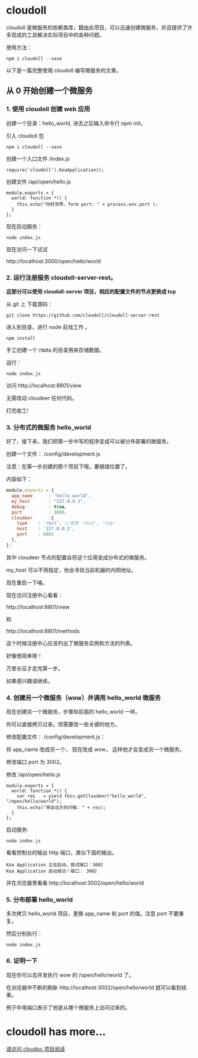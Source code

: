 # cloudoll

cloudoll 是微服务的依赖类库，籍由此项目，可以迅速创建微服务，并且提供了许多现成的工具解决实际项目中的各种问题。

使用方法：


```
npm i cloudoll --save
```

以下是一篇完整使用 cloudoll 编写微服务的文章。


<!--
## 目录

* [从 0 开始创建微服务](#from0)

* [更多的链接](#category)

* [贡献者](#contributors)
-->

<!--

## 故事背景

从前有一群很懒的程序猿，生活在不为人知的云之暗面。

因为他们很懒，所以不愿意多写一个代码。

因为他们还有点良知，所以又不愿意糊弄，那些高并发啊，分布式啊，都要考虑进来。

他们又造了几个轮子：**cloudark 套件**

在这个轮子上，他们希望不用再写那些写了一辈子的重复代码了，

也不用再去关心程序性能问题了。【好吧，我要保证我不会在函数里写死循环！！】

-->

<a name="from0"/>

## 从 0 开始创建一个微服务


### 1. 使用 cloudoll 创建 web 应用

创建一个目录：hello_world, 进去之后输入命令行 npm init。

引入 cloudoll 包

```
npm i cloudoll --save
```


创建一个入口文件 /index.js

```
require('cloudoll').KoaApplication();
```


创建文件 /api/open/hello.js

```
module.exports = {
  world: function *() {
    this.echo("你好世界。form port: " + process.env.port );
  }
};

```

现在启动服务：

```
node index.js
```

现在访问一下试试

http://localhost:3000/open/hello/world



### 2. 运行注册服务 cloudoll-server-rest。 

 **这部分可以使用 cloudoll-server 项目，相应的配置文件的节点更换成 tcp**
 
从 git 上 下载源码：

```
git clone https://github.com/cloudoll/cloudoll-server-rest
```

进入到目录，进行 node 前戏工作 。

```
npm install
```

手工创建一个 /data 的目录用来存储数据。

运行：

```
node index.js
```

访问 http://localhost:8801/view

无需改动 cloudeer 任何代码。

打完收工!


### 3. 分布式的微服务 hello_world

好了，接下来，我们把第一步中写的程序变成可以被分布部署的微服务。

创建一个文件： /config/development.js

注意：在第一步创建的那个项目下哦，嫑搞错位置了。

内容如下：

```javascript
module.exports = {
  app_name      : "hello_world",
  my_host       : "127.0.0.1",
  debug         : true,
  port          : 3000,
  cloudeer      :{
    type    : 'rest', //支持 'rest', 'tcp'
    host    : '127.0.0.1',
    port    : 8801
  },
};
```

其中 cloudeer 节点的配置会将这个应用变成分布式的微服务。

my_host 可以不用指定，他会寻找当前机器的内网地址。


现在重启一下咯。

现在访问注册中心看看：

http://localhost:8801/view

和

http://localhost:8801/methods

这个时候注册中心应该列出了微服务实例和方法的列表。


好像很简单呀！

万里长征才走完第一步。

如果感兴趣请继续。


### 4. 创建另一个微服务（wow）并调用 hello_world 微服务

现在创建另一个微服务，步骤和前面的 hello_world 一样。

你可以直接拷贝过来。但需要改一些关键的地方。

修改配置文件： /config/development.js：

将 app_name 改成另一个， 现在改成 wow， 这样他才会变成另一个微服务。

修改端口 port 为 3002。

修改 /api/open/hello.js

```
module.exports = {
  world: function *() {
    var res   = yield this.getCloudeer("hello_world", "/open/hello/world");
    this.echo("来自远方的问候: " + res);
  }
};
```

启动服务:

```
node index.js
```

看看控制台的输出 http 端口，类似下面的输出。

```
Koa Application 正在启动，尝试端口：3002
Koa Application 启动成功！端口： 3002
```

并在浏览器里看看 http://localhost:3002/open/hello/world


### 5. 分布部署 hello_world

多次拷贝 hello_world 项目，更换 app_name 和 port 的值。注意 port 不要重复。

然后分别执行：

```
node index.js
```

<!--
不要担心端口问题，他会自动寻找合适的端口。**(这个不对了，现在的版本不支持自动更换端口)**
-->


### 6. 证明一下

现在你可以去并发执行 wow 的 /open/hello/world 了。

在浏览器中不断的刷新 http://localhost:3002/open/hello/world 就可以看到结果。

例子中用端口表示了他是从哪个微服务上访问过来的。



<a name='category' />

# cloudoll has more...

[请访问 cloudoc 项目阅读](https://github.com/cloudoll/cloudoc)


